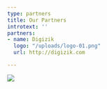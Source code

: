 ```yaml
---
type: partners
title: Our Partners
introtext: ''
partners:
- name: Digizik
  logo: "/uploads/logo-01.png"
  url: http://digizik.com

---
```

![](/uploads/ALL_SPONSORS-1.jpg)